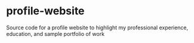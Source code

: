 # profile-website
Source code for a profile website to highlight my professional experience, education, and sample portfolio of work
